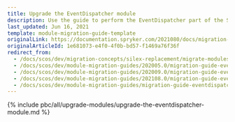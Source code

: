 ```yaml
---
title: Upgrade the EventDispatcher module
description: Use the guide to perform the EventDispatcher part of the Silex Migration Effort.
last_updated: Jun 16, 2021
template: module-migration-guide-template
originalLink: https://documentation.spryker.com/2021080/docs/migration-guide-eventdispatcher
originalArticleId: 1e681073-e4f0-4f0b-bd57-f1469a76f36f
redirect_from:
  - /docs/scos/dev/migration-concepts/silex-replacement/migrate-modules/migrate-the-eventdispatcher-module.html
  - /docs/scos/dev/module-migration-guides/202005.0/migration-guide-eventdispatcher.html
  - /docs/scos/dev/module-migration-guides/202009.0/migration-guide-eventdispatcher.html
  - /docs/scos/dev/module-migration-guides/202108.0/migration-guide-eventdispatcher.html
  - /docs/scos/dev/module-migration-guides/migration-guide-eventdispatcher.html
---
```


{% include pbc/all/upgrade-modules/upgrade-the-eventdispatcher-module.md %} <!-- To edit, see /_includes/pbc/all/upgrade-modules/upgrade-the-eventdispatcher-module.md -->
